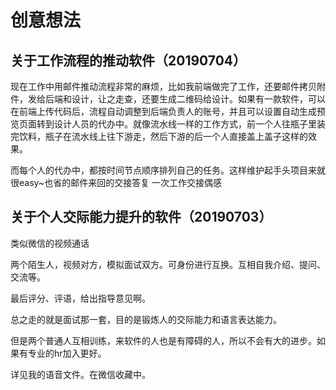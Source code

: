 # 创意想法

## 关于工作流程的推动软件（20190704）
现在工作中用邮件推动流程非常的麻烦，比如我前端做完了工作，还要邮件拷贝附件，发给后端和设计，让之走查，还要生成二维码给设计。如果有一款软件，可以在前端上传代码后，流程自动调整到后端负责人的账号，并且可以设置自动生成预览页面转到设计人员的代办中。就像流水线一样的工作方式，前一个人往瓶子里装完饮料，瓶子在流水线上往下游走，然后下游的后一个人直接盖上盖子这样的效果。

而每个人的代办中，都按时间节点顺序排列自己的任务。这样维护起手头项目来就很easy~也省的邮件来回的交接答复
一次工作交接偶感



## 关于个人交际能力提升的软件（20190703）
类似微信的视频通话

两个陌生人，视频对方，模拟面试双方。可身份进行互换。互相自我介绍、提问、交流等。

最后评分、评语，给出指导意见啊。

总之走的就是面试那一套，目的是锻炼人的交际能力和语言表达能力。

但是两个普通人互相训练，来软件的人也是有障碍的人，所以不会有大的进步。如果有专业的hr加入更好。

详见我的语音文件。在微信收藏中。

